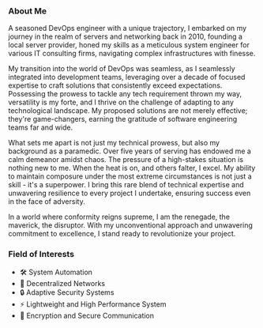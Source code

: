 ### About Me
A seasoned DevOps engineer with a unique trajectory, I embarked on my journey in the realm of servers and networking back in 2010, founding a local server provider, honed my skills as a meticulous system engineer for various IT consulting firms, navigating complex infrastructures with finesse.

My transition into the world of DevOps was seamless, as I seamlessly integrated into development teams, leveraging over a decade of focused expertise to craft solutions that consistently exceed expectations. Possessing the prowess to tackle any tech requirement thrown my way, versatility is my forte, and I thrive on the challenge of adapting to any technological landscape. My proposed solutions are not merely effective; they're game-changers, earning the gratitude of software engineering teams far and wide.

What sets me apart is not just my technical prowess, but also my background as a paramedic. Over five years of serving has endowed me a calm demeanor amidst chaos. The pressure of a high-stakes situation is nothing new to me. When the heat is on, and others falter, I excel. My ability to maintain composure under the most extreme circumstances is not just a skill - it's a superpower. I bring this rare blend of technical expertise and unwavering resilience to every project I undertake, ensuring success even in the face of adversity.

In a world where conformity reigns supreme, I am the renegade, the maverick, the disruptor. With my unconventional approach and unwavering commitment to excellence, I stand ready to revolutionize your project.

### Field of Interests
- 🛠️ System Automation
- 🔗 Decentralized Networks
- 🔒 Adaptive Security Systems
- ⚡ Lightweight and High Performance System
- 🔑 Encryption and Secure Communication